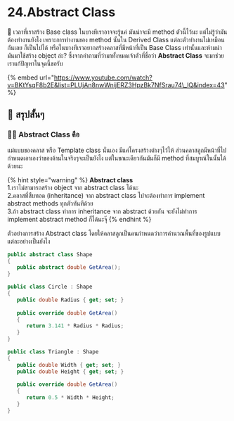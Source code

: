 # 24.Abstract Class

💬 เวลาที่เราสร้าง Base class ในบางทีเราอาจจะรู้แค่ มันน่าจะมี method ตัวนี้ไว้นะ แต่ไม่รู้ว่ามันต้องทำงานยังไง เพราะการทำงานของ method นั้นใน Derived Class แต่ละตัวทำงานไม่เหมือนกันเลย ก็เป็นไปได้ หรือในบางทีเราอยากสร้างคลาสที่มีหน้าที่เป็น Base Class เท่านั้นและห้ามนำมันมาใช้สร้าง object ล่ะ? ซึ่งจากคำถามที่ว่ามาทั้งหมดเจ้าตัวที่ชื่อว่า **Abstract Class** จะมาช่วยเราแก้ปัญหาในจุดนี้ขอรับ

{% embed url="https://www.youtube.com/watch?v=BKtYsqF8b2E&list=PLUjAn8nwWnijERZ3HpzBk7NfSrau74\_lQ&index=43" %}

## 🎯 สรุปสั้นๆ

### 👨‍🚀 Abstract Class คือ

แม่แบบของคลาส หรือ Template class นั่นเอง มีแค่โครงสร้างต่างๆไว้ให้ ส่วนคลาสลูกมีหน้าที่ไปกำหนดเอาเองว่าของด้านในจริงๆจะเป็นยังไง แต่ในขณะเดียวกันมันก็มี method ที่สมบูรณ์ในนั้นได้ด้วยนะ

{% hint style="warning" %}
**Abstract class**  
1.เราไม่สามารถสร้าง object จาก abstract class ได้นะ  
2.คลาสที่สืบทอด \(inheritance\) จาก abstract class ไปจะต้องทำการ implement abstract methods ทุกตัวทันทีด้วย  
3.ถ้า abstract class ทำการ inheritance จาก abstract ด้วยกัน จะยังไม่ทำการ implement abstract method ก็ได้นะจุ๊
{% endhint %}

ตัวอย่างการสร้าง Abstract class โดยให้คลาสลูกเป็นคนกำหนดว่าการคำนวณพื้นที่ของรูปแบบแต่ละอย่างเป็นยังไง

```csharp
public abstract class Shape
{
   public abstract double GetArea();
}

public class Circle : Shape
{
   public double Radius { get; set; }
   
   public override double GetArea()
   {
      return 3.141 * Radius * Radius;
   }
}

public class Triangle : Shape
{
   public double Width { get; set; }
   public double Height { get; set; } 
   
   public override double GetArea()
   {
      return 0.5 * Width * Height;
   }
}
```

